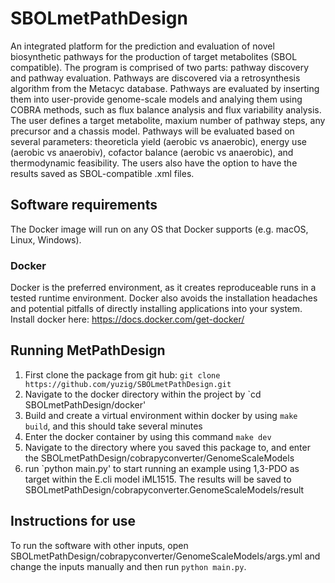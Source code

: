 # SBOLmetPathDesign
An integrated platform for the prediction and evaluation of novel biosynthetic pathways for the production of target metabolites (SBOL compatible). The program is comprised of two parts: pathway discovery and pathway evaluation. Pathways are discovered via a retrosynthesis algorithm from the Metacyc database. Pathways are evaluated by inserting them into user-provide genome-scale models and analying them using COBRA methods, such as flux balance analysis and flux variability analysis. The user defines a target metabolite, maxium number of pathway steps, any precursor and a chassis model. Pathways will be evaluated based on several parameters: theoreticla yield (aerobic vs anaerobic), energy use (aerobic vs anaerobiv), cofactor balance (aerobic vs anaerobic), and thermodynamic feasibility. The users also have the option to have the results saved as SBOL-compatible .xml files. 

## Software requirements 
The Docker image will run on any OS that Docker supports (e.g. macOS, Linux, Windows).
### Docker 
Docker is the preferred environment, as it creates reproduceable runs in a tested runtime environment. Docker also avoids the installation headaches and potential pitfalls of directly installing applications into your system. Install docker here: https://docs.docker.com/get-docker/

## Running MetPathDesign
1. First clone the package from git hub: `git clone https://github.com/yuzig/SBOLmetPathDesign.git`
2. Navigate to the docker directory within the project by `cd SBOLmetPathDesign/docker'
3. Build and create a virtual environment within docker by using `make build`, and this should take several minutes 
4. Enter the docker container by using this command `make dev` 
5. Navigate to the directory where you saved this package to, and enter the SBOLmetPathDesign/cobrapyconverter/GenomeScaleModels 
6. run `python main.py' to start running an example using 1,3-PDO as target within the E.cli model iML1515. The results will be saved to SBOLmetPathDesign/cobrapyconverter.GenomeScaleModels/result

## Instructions for use 
To run the software with other inputs, open SBOLmetPathDesign/cobrapyconverter/GenomeScaleModels/args.yml and change the inputs manually and then run `python main.py`. 




